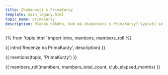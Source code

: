 ```yaml
---
title: Zkušenosti s PrimaKurzy
template: main_legacy.html
topic_name: primakurzy
description: Hledáš někoho, kdo má zkušenosti s PrimaKurzy? Vyplatí se jít na jejich akreditované IT kurzy?
---
```

{% from 'topic.html' import intro, mentions, members_roll %}

{{ intro('Recenze na PrimaKurzy', description) }}

{{ mentions(topic, 'PrimaKurzy') }}

{{ members_roll(members, members_total_count, club_elapsed_months) }}
